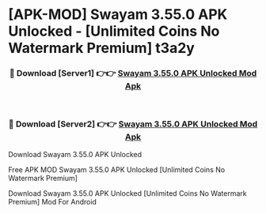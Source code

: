 # [APK-MOD] Swayam 3.55.0 APK Unlocked - [Unlimited Coins No Watermark Premium] t3a2y



<div align="center">
<h3>🔴 Download [Server1] 👉👉 <a href="https://momento.my/?title=Swayam_3.55.0_APK_Unlocked">Swayam 3.55.0 APK Unlocked Mod Apk</a></h3><br>

<h3>🔴 Download [Server2] 👉👉 <a href="https://momento.my/?title=Swayam_3.55.0_APK_Unlocked">Swayam 3.55.0 APK Unlocked Mod Apk</a></h3>
</div>



Download Swayam 3.55.0 APK Unlocked 

Free APK MOD Swayam 3.55.0 APK Unlocked [Unlimited Coins No Watermark Premium]

Download Swayam 3.55.0 APK Unlocked [Unlimited Coins No Watermark Premium] Mod For Android
